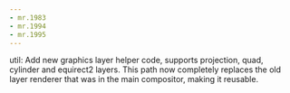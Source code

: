```yaml
---
- mr.1983
- mr.1994
- mr.1995
---
```


util: Add new graphics layer helper code, supports projection, quad, cylinder
and equirect2 layers. This path now completely replaces the old layer renderer
that was in the main compositor, making it reusable.
